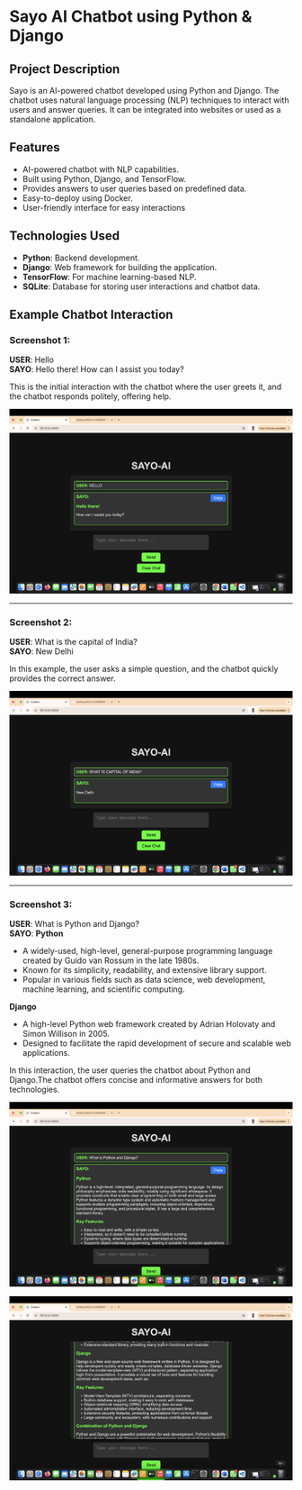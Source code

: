 # Sayo AI Chatbot using Python & Django

## Project Description
Sayo is an AI-powered chatbot developed using Python and Django. The chatbot uses natural language processing (NLP) techniques to interact with users and answer queries. It can be integrated into websites or used as a standalone application.

## Features
- AI-powered chatbot with NLP capabilities.
- Built using Python, Django, and TensorFlow.
- Provides answers to user queries based on predefined data.
- Easy-to-deploy using Docker.
- User-friendly interface for easy interactions

## Technologies Used
- **Python**: Backend development.
- **Django**: Web framework for building the application.
- **TensorFlow**: For machine learning-based NLP.
- **SQLite**: Database for storing user interactions and chatbot data.

## Example Chatbot Interaction

### Screenshot 1:
**USER**: Hello  
**SAYO**: Hello there! How can I assist you today?

This is the initial interaction with the chatbot where the user greets it, and the chatbot responds politely, offering help.

![Screenshot 1](1.png)

---

### Screenshot 2:
**USER**: What is the capital of India?  
**SAYO**: New Delhi

In this example, the user asks a simple question, and the chatbot quickly provides the correct answer.

![Screenshot 2](2.png)

---

### Screenshot 3:
**USER**: What is Python and Django?  
**SAYO**: 
**Python**  
- A widely-used, high-level, general-purpose programming language created by Guido van Rossum in the late 1980s.  
- Known for its simplicity, readability, and extensive library support.  
- Popular in various fields such as data science, web development, machine learning, and scientific computing.  

**Django**  
- A high-level Python web framework created by Adrian Holovaty and Simon Willison in 2005.  
- Designed to facilitate the rapid development of secure and scalable web applications.

In this interaction, the user queries the chatbot about Python and Django.The chatbot offers concise and informative answers for both technologies.

![Screenshot 1](3.png)

![Screenshot 1](4.png)
